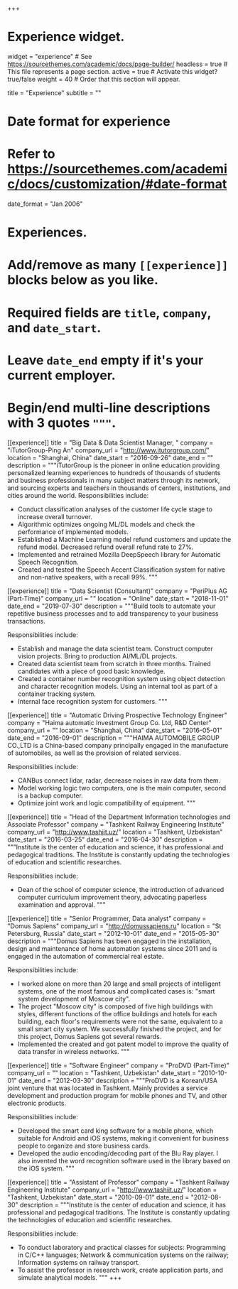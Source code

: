 +++
# Experience widget.
widget = "experience"  # See https://sourcethemes.com/academic/docs/page-builder/
headless = true  # This file represents a page section.
active = true  # Activate this widget? true/false
weight = 40  # Order that this section will appear.

title = "Experience"
subtitle = ""

# Date format for experience
#   Refer to https://sourcethemes.com/academic/docs/customization/#date-format
date_format = "Jan 2006"

# Experiences.
#   Add/remove as many `[[experience]]` blocks below as you like.
#   Required fields are `title`, `company`, and `date_start`.
#   Leave `date_end` empty if it's your current employer.
#   Begin/end multi-line descriptions with 3 quotes `"""`.
[[experience]]
  title = "Big Data & Data Scientist Manager, "
  company = "iTutorGroup-Ping An"
  company_url = "http://www.itutorgroup.com/"
  location = "Shanghai, China"
  date_start = "2016-09-26"
  date_end = ""
  description = """iTutorGroup is the pioneer in online education providing personalized learning experiences to hundreds of thousands of students and business professionals in many subject matters through its network, and sourcing experts and teachers in thousands of centers, institutions, and cities around the world.
  Responsibilities include:
  
  * Conduct classification analyses of the customer life cycle stage to increase overall turnover.
  * Algorithmic optimizes ongoing ML/DL models and check the performance of implemented models.
  * Established a Machine Learning model refund customers and update the refund model. Decreased refund overall refund rate to 27%.
  * Implemented and retrained Mozilla DeepSpeech library for Automatic Speech Recognition.
  * Created and tested the Speech Accent Classification system for native and non-native speakers, with a recall 99%.
  """

[[experience]]
  title = "Data Scientist (Consultant)"
  company = "PeriPlus AG (Part-Time)"
  company_url = ""
  location = "Online"
  date_start = "2018-11-01"
  date_end = "2019-07-30"
  description = """Build tools to automate your repetitive business processes and to add transparency to your business transactions.
  
  Responsibilities include:
  
  * Establish and manage the data scientist team. Construct computer vision projects. Bring to production AI/ML/DL projects.
  * Created data scientist team from scratch in three months. Trained candidates with a piece of good basic knowledge.
  * Created a container number recognition system using object detection and character recognition models. Using an internal tool as part of a container tracking system.
  * Internal face recognition system for customers.
  """

[[experience]]
  title = "Automatic Driving Prospective Technology Engineer"
  company = "Haima automatic Investment Group Co. Ltd, R&D Center"
  company_url = ""
  location = "Shanghai, China"
  date_start = "2016-05-01"
  date_end = "2016-09-01"
  description = """HAIMA AUTOMOBILE GROUP CO.,LTD is a China-based company principally engaged in the manufacture of automobiles, as well as the provision of related services.
  
  Responsibilities include:
  
  * CANBus connect lidar, radar, decrease noises in raw data from them.
  * Model working logic two computers, one is the main computer, second is a backup computer.
  * Optimize joint work and logic compatibility of equipment.
  """
  
[[experience]]
  title = "Head of the Department Information technologies and Associate Professor"
  company = "Tashkent Railway Engineering Institute"
  company_url = "http://www.tashiit.uz/"
  location = "Tashkent, Uzbekistan"
  date_start = "2016-03-25"
  date_end = "2016-04-30"
  description = """Institute is the center of education and science, it has professional and pedagogical traditions. The Institute is constantly updating the technologies of education and scientific researches.

  Responsibilities include:

  * Dean of the school of computer science, the introduction of advanced computer curriculum improvement theory, advocating paperless examination and approval.
  """

[[experience]]
  title = "Senior Programmer, Data analyst"
  company = "Domus Sapiens"
  company_url = "http://domussapiens.ru"
  location = "St Petersburg, Russia"
  date_start = "2012-10-01"
  date_end = "2015-05-30"
  description = """Domus Sapiens has been engaged in the installation, design and maintenance of home automation systems since 2011 and is engaged in the automation of commercial real estate.
  
  Responsibilities include:
  
  * I worked alone on more than 20 large and small projects of intelligent systems, one of the most famous and complicated cases is: "smart system development of Moscow city".
  * The project "Moscow city" is composed of five high buildings with styles, different functions of the office buildings and hotels for each building, each floor's requirements were not the same, equivalent to a small smart city system. We successfully finished the project, and for this project, Domus Sapiens got several rewards.
  * Implemented the created and got patent model to improve the quality of data transfer in wireless networks.
  """
  
[[experience]]
  title = "Software Engineer"
  company = "ProDVD (Part-Time)"
  company_url = ""
  location = "Tashkent, Uzbekistan"
  date_start = "2010-10-01"
  date_end = "2012-03-30"
  description = """ProDVD is a Korean/USA joint venture that was located in Tashkent. Mainly provides a service development and production program for mobile phones and TV, and other electronic products.
  
  Responsibilities include:
  
  * Developed the smart card king software for a mobile phone, which suitable for Android and iOS systems, making it convenient for business people to organize and store business cards.
  * Developed the audio encoding/decoding part of the Blu Ray player. I also invented the word recognition software used in the library based on the iOS system.
  """
  
[[experience]]
  title = "Assistant of Professor"
  company = "Tashkent Railway Engineering Institute"
  company_url = "http://www.tashiit.uz/"
  location = "Tashkent, Uzbekistan"
  date_start = "2010-09-01"
  date_end = "2012-08-30"
  description = """Institute is the center of education and science, it has professional and pedagogical traditions. The Institute is constantly updating the technologies of education and scientific researches.

  
  Responsibilities include:
  
  * To conduct laboratory and practical classes for subjects: Programming in C/C++ languages; Network & communication systems on the railway; Information systems on railway transport.
  * To assist the professor in research work, create application parts, and simulate analytical models.
  """
+++
